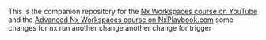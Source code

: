 This is the companion repository for the [Nx Workspaces course on YouTube](https://www.youtube.com/playlist?list=PLakNactNC1dH38AfqmwabvOszDmKriGco) and the [Advanced Nx Workspaces course on NxPlaybook.com](https://nxplaybook.com/p/advanced-nx-workspaces)
some changes for nx run
another change
another change for trigger
